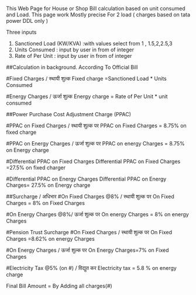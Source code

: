 This Web Page for House or Shop Bill calculation based on unit consumed and Load.
This page work Mostly precise For 2 load ( charges based on tata power DDL only  )

Three inputs  
1. Sanctioned Load (KW/KVA)  :with values select from 1 , 1.5,2,2.5,3
2. Units Consumed :  input by user in from of integer
3. Rate of Per Unit :  input by user in from of integer

##Calculation in background.  According To Official Bill

#Fixed Charges / स्थायी शुल्क
Fixed  charge =Sanctioned Load * Units Consumed

#Energy Charges / ऊर्जा शुल्क
Energy charge = Rate of  Per Unit * unit consumed 
 
##Power Purchase Cost Adjustment Charge (PPAC)

#PPAC on Fixed Charges / स्थायी शुल्क पर
PPAC on Fixed Charges = 8.75% on fixed charge

#PPAC on Energy Charges / ऊर्जा शुल्क पर
PPAC on energy Charges = 8.75% on Energy charge

#Differential PPAC on Fixed Charges
Differential PPAC on Fixed Charges =27.5% on fixed charger 

#Differential PPAC on Energy Charges
Differential PPAC on Energy Charges= 27.5% on Energy charge

##Surcharge / अधिभार
#On Fixed Charges @8% / स्थायी शुल्क पर
On Fixed Charges  = 8% on Fixed Charges

#On Energy Charges @8%/ ऊर्जा शुल्क पर
On energy Charges  = 8% on energy Charges

#Pension Trust Surcharge
#On Fixed Charges / स्थायी शुल्क पर
On Fixed Charges =8.62% on energy Charges

#On Energy Charges / ऊर्जा शुल्क पर
On Energy Charges=7% on Fixed Charges

#Electricity Tax @5% (on #) / विद्युत कर
Electricity tax =  5.8 % on energy charge 

Final Bill Amount = By Adding all charges(#) 
